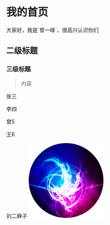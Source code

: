 # 我的首页
<p align=＂center">
大家好，我是´曾一峰´，很高兴认识你们
</p>
  
## 二级标题

### 三级标题

> 内容

张三

李四

曾5

王6

刘二麻子
![](./logo.png)
